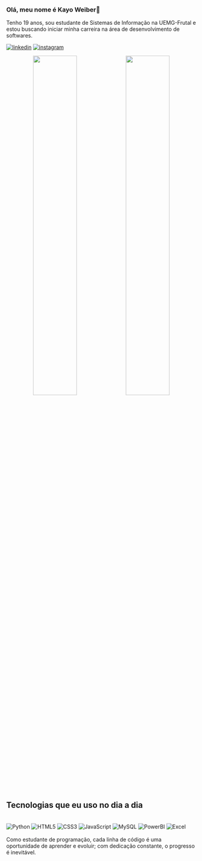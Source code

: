 ### Olá, meu nome é Kayo Weiber🙋 
Tenho 19 anos, sou estudante de Sistemas de Informação na UEMG-Frutal e estou buscando iniciar minha carreira na área de desenvolvimento de softwares.

[![linkedin](https://img.shields.io/badge/LinkedIn-0077B5?style=for-the-badge&logo=linkedin&logoColor=White)](https://www.linkedin.com/in/kayo-weiber-134067280/)
[![instagram](https://img.shields.io/badge/Instagram-E4405F?style=for-the-badge&logo=instagram&logoColor=white)](https://www.instagram.com/kayo_weiber/)

<div align="center" style="margin-bottom:100px">
<img width=48% align="center"  src="https://github-readme-streak-stats.herokuapp.com?user=kayoweiber&theme=dracula&mode=weekly" />
<img width=48% align="center" src="https://github-readme-stats.vercel.app/api/top-langs/?username=kayoweiber&show_icons=true&theme=dracula&layout=compact" />
</div>

## Tecnologias que eu uso no dia a dia
<div style="display:inline_block"><br/>
<img align="center" alt="Python" src="https://img.shields.io/badge/Python-14354C?style=for-the-badge&logo=python&logoColor=white"/>
<img align="center" alt="HTML5" src="https://img.shields.io/badge/HTML5-E34F26?style=for-the-badge&logo=html5&logoColor=white"/>
<img align="center" alt="CSS3" src="https://img.shields.io/badge/CSS3-1572B6?style=for-the-badge&logo=css3&logoColor=white"/>
<img align="center" alt="JavaScript" src="https://img.shields.io/badge/JavaScript-323330?style=for-the-badge&logo=javascript&logoColor=F7DF1E "/>
<img align="center" alt="MySQL" src="https://img.shields.io/badge/MySQL-00000F?style=for-the-badge&logo=mysql&logoColor=White"/>
<img align="center" alt="PowerBI" src="https://img.shields.io/badge/PowerBI-F2C811?style=for-the-badge&logo=Power%20BI&logoColor=white"/>
<img align="center" alt="Excel" src="https://img.shields.io/badge/Microsoft_Excel-217346?style=for-the-badge&logo=microsoft-excel&logoColor=white"/>
</div></br>
Como estudante de programação, cada linha de código é uma oportunidade de aprender e evoluir; com dedicação constante, o progresso é inevitável.

